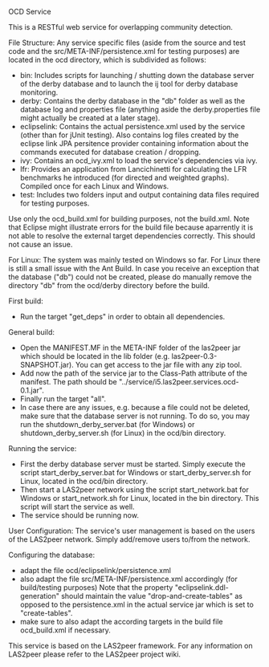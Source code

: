 OCD Service

This is a RESTful web service for overlapping community detection.

File Structure:
Any service specific files (aside from the source and test code and the src/META-INF/persistence.xml for testing purposes) are located in the ocd directory, which is subdivided as follows:
- bin:
	Includes scripts for launching / shutting down the database server of the derby database and to launch the ij tool for derby database monitoring.
- derby:
	Contains the derby database in the "db" folder as well as the database log and properties file (anything aside the derby.properties file might actually be created at a later stage).
- eclipselink:
	Contains the actual persistence.xml used by the service (other than for jUnit testing). Also contains log files created by the eclipse link JPA persitence provider containing information about the commands executed for database creation / dropping.
- ivy:
	Contains an ocd_ivy.xml to load the service's dependencies via ivy.
- lfr:
	Provides an application from Lancichinetti for calculating the LFR benchmarks he introduced (for directed and weighted graphs). Compiled once for each Linux and Windows.
- test:
	Includes two folders input and output containing data files required for testing purposes.

Use only the ocd_build.xml for building purposes, not the build.xml. Note that Eclipse might illustrate errors for the build file because aparrently it is not able to resolve the external target dependencies correctly. This should not cause an issue.	

For Linux:
The system was mainly tested on Windows so far. For Linux there is still a small issue with the Ant Build. In case you receive an exception that the database ("db") could not be created, please do manually remove the directory "db" from the ocd/derby directory before the build.

First build:
- Run the target "get_deps" in order to obtain all dependencies.

General build:
- Open the MANIFEST.MF in the META-INF folder of the las2peer jar which should be located in the lib folder (e.g. las2peer-0.3-SNAPSHOT.jar). You can get access to the jar file with any zip tool.
- Add now the path of the service jar to the Class-Path attribute of the manifest. The path should be "../service/i5.las2peer.services.ocd-0.1.jar".
- Finally run the target "all".
- In case there are any issues, e.g. because a file could not be deleted, make sure that the database server is not running. To do so, you may run the shutdown_derby_server.bat (for Windows) or shutdown_derby_server.sh (for Linux) in the ocd/bin directory.
	
Running the service:
- First the derby database server must be started. Simply execute the script start_derby_server.bat for Windows or start_derby_server.sh for Linux, located in the ocd/bin directory.
- Then start a LAS2peer network using the script start_network.bat for Windows or start_network.sh for Linux, located in the bin directory. This script will start the service as well.
- The service should be running now.

User Configuration:
The service's user management is based on the users of the LAS2peer network. Simply add/remove users to/from the network.

Configuring the database:
- adapt the file ocd/eclipselink/persistence.xml
- also adapt the file src/META-INF/persistence.xml accordingly (for build/testing purposes)
	Note that the property "eclipselink.ddl-generation" should maintain the value "drop-and-create-tables" as opposed to the persistence.xml in the actual service jar which is set to "create-tables".
- make sure to also adapt the according targets in the build file ocd_build.xml if necessary.
	
This service is based on the LAS2peer framework. For any information on LAS2peer please refer to the LAS2peer project wiki.